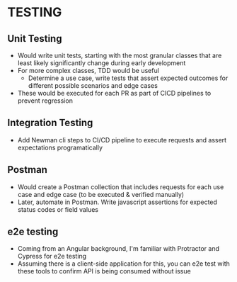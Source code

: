 # TESTING

## Unit Testing
- Would write unit tests, starting with the most granular classes that are least likely significantly change during early development
- For more complex classes, TDD would be useful
    - Determine a use case, write tests that assert expected outcomes for different possible scenarios and edge cases
- These would be executed for each PR as part of CICD pipelines to prevent regression

## Integration Testing
- Add Newman cli steps to CI/CD pipeline to execute requests and assert expectations programatically  

## Postman
- Would create a Postman collection that includes requests for each use case and edge case (to be executed & verified manually)
- Later, automate in Postman. Write javascript assertions for expected status codes or field values

## e2e testing
- Coming from an Angular background, I'm familiar with Protractor and Cypress for e2e testing
- Assuming there is a client-side application for this, you can e2e test with these tools to confirm API is being consumed without issue
